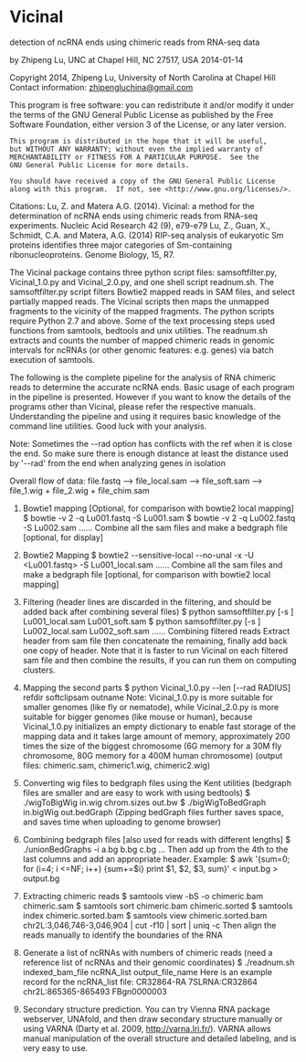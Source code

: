 # Vicinal
detection of ncRNA ends using chimeric reads from RNA-seq data

by Zhipeng Lu, UNC at Chapel Hill, NC 27517, USA
2014-01-14

Copyright 2014, Zhipeng Lu, University of North Carolina at Chapel Hill
Contact information: zhipengluchina@gmail.com

This program is free software: you can redistribute it and/or modify
    it under the terms of the GNU General Public License as published by
    the Free Software Foundation, either version 3 of the License, or 
    any later version.

    This program is distributed in the hope that it will be useful,
    but WITHOUT ANY WARRANTY; without even the implied warranty of
    MERCHANTABILITY or FITNESS FOR A PARTICULAR PURPOSE.  See the
    GNU General Public License for more details.

    You should have received a copy of the GNU General Public License
    along with this program.  If not, see <http://www.gnu.org/licenses/>.


Citations:
Lu, Z. and Matera A.G. (2014). Vicinal: a method for the determination of ncRNA ends using chimeric reads from RNA-seq experiments. Nucleic Acid Research 42 (9), e79-e79
Lu, Z., Guan, X., Schmidt, C.A. and Matera, A.G. (2014) RIP-seq analysis of eukaryotic Sm proteins identifies three major categories of Sm-containing ribonucleoproteins. Genome Biology, 15, R7.

The Vicinal package contains three python script files: samsoftfilter.py, Vicinal_1.0.py and Vicinal_2.0.py, and one shell script readnum.sh. The samsoftfilter.py script filters Bowtie2 mapped reads in SAM files, and select partially mapped reads. The Vicinal scripts then maps the unmapped fragments to the vicinity of the mapped fragments. The python scripts require Python 2.7 and above. Some of the text processing steps used functions from samtools, bedtools and unix utilities. The readnum.sh extracts and counts the number of mapped chimeric reads in genomic intervals for ncRNAs (or other genomic features: e.g. genes) via batch execution of samtools.

The following is the complete pipeline for the analysis of RNA chimeric reads to determine the accurate ncRNA ends. Basic usage of each program in the pipeline is presented. However if you want to know the details of the programs other than Vicinal, please refer the respective manuals. Understanding the pipeline and using it requires basic knowledge of the command line utilities. Good luck with your analysis.

Note: Sometimes the --rad option has conflicts with the ref when it is close the end. So make sure there is enough distance at least the distance used by '--rad' from the end when analyzing genes in isolation

Overall flow of data: file.fastq --> file_local.sam --> file_soft.sam --> file_1.wig + file_2.wig + file_chim.sam



1. Bowtie1 mapping [Optional, for comparison with bowtie2 local mapping]
$ bowtie -v 2 <index> -q Lu001.fastq -S Lu001.sam 
$ bowtie -v 2 <index> -q Lu002.fastq -S Lu002.sam 
......
Combine all the sam files and make a bedgraph file [optional, for display]

2. Bowtie2 Mapping 
$ bowtie2 --sensitive-local --no-unal -x <index> -U <Lu001.fastq> -S Lu001_local.sam
......
Combine all the sam files and make a bedgraph file [optional, for comparison with bowtie2 local mapping]

3. Filtering (header lines are discarded in the filtering, and should be added back after combining several files)
$ python samsoftfilter.py [-s <softmin>] Lu001_local.sam Lu001_soft.sam
$ python samsoftfilter.py [-s <softmin>] Lu002_local.sam Lu002_soft.sam
......
Combining filtered reads
Extract header from sam file then concatenate the remaining, finally add back one copy of header. Note that it is faster to run Vicinal on each filtered sam file and then combine the results, if you can run them on computing clusters.

4. Mapping the second parts
$ python Vicinal_1.0.py --len <READLEN> [--rad RADIUS] refdir softclipsam outname
Note: Vicinal_1.0.py is more suitable for smaller genomes (like fly or nematode), while Vicinal_2.0.py is more suitable for bigger genomes (like mouse or human), because Vicinal_1.0.py initializes an empty dictionary to enable fast storage of the mapping data and it takes large amount of memory, approximately 200 times the size of the biggest chromosome (6G memory for a 30M fly chromosome, 80G memory for a 400M human chromosome)
(output files: chimeric.sam, chimeric1.wig, chimeric2.wig)

5. Converting wig files to bedgraph files using the Kent utilities (bedgraph files are smaller and are easy to work with using bedtools)
$ ./wigToBigWig in.wig chrom.sizes out.bw
$ ./bigWigToBedGraph in.bigWig out.bedGraph
(Zipping bedGraph files further saves space, and saves time when uploading to genome browser)

6. Combining bedgraph files [also used for reads with different lengths]
$ ./unionBedGraphs -i a.bg b.bg c.bg ... 
Then add up from the 4th to the last columns and add an appropriate header. Example:
$ awk '{sum=0; for (i=4; i <=NF; i++) {sum+=$i} print $1, $2, $3, sum}' < input.bg > output.bg

7. Extracting chimeric reads
$ samtools view -bS -o chimeric.bam chimeric.sam
$ samtools sort chimeric.bam chimeric.sorted
$ samtools index chimeric.sorted.bam
$ samtools view chimeric.sorted.bam chr2L:3,046,746-3,046,904 | cut -f10 | sort | uniq -c 
Then align the reads manually to identify the boundaries of the RNA

8. Generate a list of ncRNAs with numbers of chimeric reads
(need a reference list of ncRNAs and their genomic coordinates)
$ ./readnum.sh indexed_bam_file ncRNA_list output_file_name
Here is an example record for the ncRNA_list file:
CR32864-RA      7SLRNA:CR32864  chr2L:865365-865493	FBgn0000003

9. Secondary structure prediction. You can try Vienna RNA package webserver, UNAfold, and then draw secondary structure manually or using VARNA (Darty et al. 2009, http://varna.lri.fr/). VARNA allows manual manipulation of the overall structure and detailed labeling, and is very easy to use.


